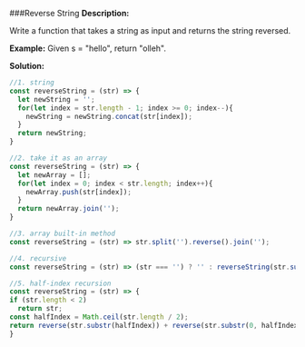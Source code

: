 ###Reverse String
**Description:**

Write a function that takes a string as input and returns the string reversed.

**Example:**
Given s = "hello", return "olleh".

**Solution:**

```javascript
//1. string
const reverseString = (str) => {
  let newString = '';
  for(let index = str.length - 1; index >= 0; index--){
    newString = newString.concat(str[index]);
  }
  return newString;
}

//2. take it as an array
const reverseString = (str) => {
  let newArray = [];
  for(let index = 0; index < str.length; index++){
    newArray.push(str[index]);
  }
  return newArray.join('');
}

//3. array built-in method
const reverseString = (str) => str.split('').reverse().join('');

//4. recursive
const reverseString = (str) => (str === '') ? '' : reverseString(str.substr(1)) + str.charAt(0);

//5. half-index recursion
const reverseString = (str) => {
if (str.length < 2)
  return str;
const halfIndex = Math.ceil(str.length / 2);
return reverse(str.substr(halfIndex)) + reverse(str.substr(0, halfIndex));
}
```
